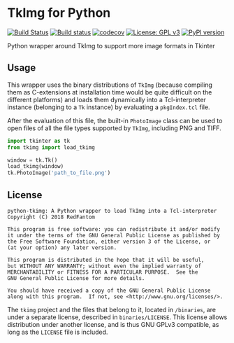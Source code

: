 # TkImg for Python
[![Build Status](https://travis-ci.com/RedFantom/python-tkimg.svg?branch=master)](https://travis-ci.org/RedFantom/python-tkimg)
[![Build status](https://ci.appveyor.com/api/projects/status/49k2xqvu7x52ul36?svg=true)](https://ci.appveyor.com/project/RedFantom/python-tkimg)
[![codecov](https://codecov.io/gh/RedFantom/python-tkimg/branch/master/graph/badge.svg)](https://codecov.io/gh/RedFantom/python-tkimg)
[![License: GPL v3](https://img.shields.io/badge/License-GPL%20v3-blue.svg)](http://www.gnu.org/licenses/gpl-3.0)
[![PyPI version](https://badge.fury.io/py/tkimg.svg)](https://pypi.python.org/pypi/tkimg)

Python wrapper around TkImg to support more image formats in Tkinter

## Usage
This wrapper uses the binary distributions of `TkImg` (because compiling
them as C-extensions at installation time would be quite difficult on 
the different platforms) and loads them dynamically into a 
Tcl-interpreter instance (belonging to a `Tk` instance) by evaluating
a `pkgIndex.tcl` file.

After the evaluation of this file, the built-in `PhotoImage` class can
be used to open files of all the file types supported by `TkImg`, 
including PNG and TIFF.

```python
import tkinter as tk
from tkimg import load_tkimg

window = tk.Tk()
load_tkimg(window)
tk.PhotoImage('path_to_file.png')
```

## License

    python-tkimg: A Python wrapper to load TkImg into a Tcl-interpreter
    Copyright (C) 2018 RedFantom

    This program is free software: you can redistribute it and/or modify
    it under the terms of the GNU General Public License as published by
    the Free Software Foundation, either version 3 of the License, or
    (at your option) any later version.

    This program is distributed in the hope that it will be useful,
    but WITHOUT ANY WARRANTY; without even the implied warranty of
    MERCHANTABILITY or FITNESS FOR A PARTICULAR PURPOSE.  See the
    GNU General Public License for more details.

    You should have received a copy of the GNU General Public License
    along with this program.  If not, see <http://www.gnu.org/licenses/>.

The `tkimg` project and the files that belong to it, located in
`/binaries`, are under a separate license, described in
`binaries/LICENSE`. This license allows distribution under another 
license, and is thus GNU GPLv3 compatible, as long as the `LICENSE` file
is included.
